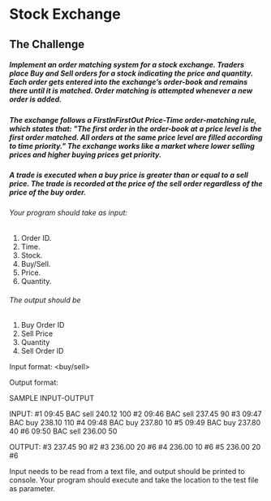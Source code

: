 # Stock Exchange

## The Challenge

##### Implement an order matching system for a stock exchange. Traders place Buy and Sell orders for a stock indicating the price and quantity. Each order gets entered into the exchange’s order-book and remains there until it is matched. Order matching is attempted whenever a new order is added.

##### The exchange follows a FirstInFirstOut Price-Time order-matching rule, which states that: "The first order in the order-book at a price level is the first order matched. All orders at the same price level are filled according to time priority." The exchange works like a market where lower selling prices and higher buying prices get priority.

##### A trade is executed when a buy price is greater than or equal to a sell price. The trade is recorded at the price of the sell order regardless of the price of the buy order.

###### Your program should take as input:
1. Order ID.
2. Time.
3. Stock.
4. Buy/Sell.
5. Price.
6. Quantity.

###### The output should be
1. Buy Order ID
2. Sell Price
3. Quantity
4. Sell Order ID

Input format: <order-id> <time> <stock> <buy/sell> <price> <qty>

Output format: <buy-order-id> <sell-price> <qty> <sell-order-id>


SAMPLE INPUT-OUTPUT

INPUT:
#1 09:45 BAC sell 240.12 100
#2 09:46 BAC sell 237.45 90
#3 09:47 BAC buy 238.10 110
#4 09:48 BAC buy 237.80 10
#5 09:49 BAC buy 237.80 40
#6 09:50 BAC sell 236.00 50

OUTPUT:
#3 237.45 90 #2
#3 236.00 20 #6
#4 236.00 10 #6
#5 236.00 20 #6


Input needs to be read from a text file, and output should be printed to console. Your program should execute and take the location to the test file as parameter.